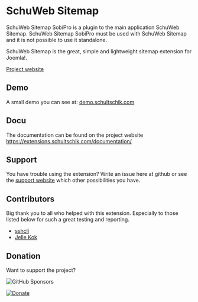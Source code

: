 # SchuWeb Sitemap
SchuWeb Sitemap SobiPro is a plugin to the main application SchuWeb Sitemap.
SchuWeb Sitemap SobiPro must be used with SchuWeb Sitemap and it is not possible
to use it standalone.

SchuWeb Sitemap is the great, simple and lightweight sitemap extension for Joomla!.

[Project website](https://extensions.schultschik.com/products/schuweb-sitemap)

## Demo
A small demo you can see at: [demo.schultschik.com](http://demo.schultschik.com/schuweb-sitemap)

## Docu
The documentation can be found on the project website https://extensions.schultschik.com/documentation/

## Support
You have trouble using the extension? Write an issue here at github or see the [support website](https://extensions.schultschik.com/support) which other possibilities you have.

## Contributors
Big thank you to all who helped with this extension. Especially to those listed below for such a great testing and reporting.
- [sshcli](https://github.com/sshcli)
- [Jelle Kok](https://github.com/810)

## Donation
Want to support the project? 

![GitHub Sponsors](https://img.shields.io/github/sponsors/svanschu?style=social)

[![Donate](https://img.shields.io/badge/Donate-PayPal-green)](https://paypal.me/SchuWeb?locale.x=de_DE)
